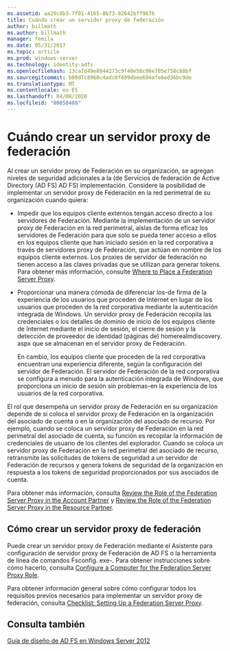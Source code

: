```yaml
---
ms.assetid: aa20c8b3-7f01-4165-8b73-92642bff9676
title: Cuándo crear un servidor proxy de federación
author: billmath
ms.author: billmath
manager: femila
ms.date: 05/31/2017
ms.topic: article
ms.prod: windows-server
ms.technology: identity-adfs
ms.openlocfilehash: 13ca7d49e8044273c9f40e58c06e705e758c68bf
ms.sourcegitcommit: b00d7c8968c4adc8f699dbee694afe6ed36bc9de
ms.translationtype: MT
ms.contentlocale: es-ES
ms.lasthandoff: 04/08/2020
ms.locfileid: "80858488"
---
```

# <a name="when-to-create-a-federation-server-proxy"></a>Cuándo crear un servidor proxy de federación

Al crear un servidor proxy de Federación en su organización, se agregan niveles de seguridad adicionales a la \(de Servicios de federación de Active Directory (AD FS) AD FS\) implementación. Considere la posibilidad de implementar un servidor proxy de Federación en la red perimetral de su organización cuando quiera:  
  
-   Impedir que los equipos cliente externos tengan acceso directo a los servidores de Federación. Mediante la implementación de un servidor proxy de Federación en la red perimetral, aíslas de forma eficaz los servidores de Federación para que solo se pueda tener acceso a ellos en los equipos cliente que han iniciado sesión en la red corporativa a través de servidores proxy de Federación, que actúan en nombre de los equipos cliente externos. Los proxies de servidor de federación no tienen acceso a las claves privadas que se utilizan para generar tokens. Para obtener más información, consulte [Where to Place a Federation Server Proxy](Where-to-Place-a-Federation-Server-Proxy.md).  
  
-   Proporcionar una manera cómoda de diferenciar los\-de firma de la experiencia de los usuarios que proceden de Internet en lugar de los usuarios que proceden de la red corporativa mediante la autenticación integrada de Windows. Un servidor proxy de Federación recopila las credenciales o los detalles de dominio de inicio de los equipos cliente de Internet mediante el inicio de sesión, el cierre de sesión y la detección de proveedor de identidad \(páginas de\) homerealmdiscovery. aspx que se almacenan en el servidor proxy de Federación.  
  
    En cambio, los equipos cliente que proceden de la red corporativa encuentran una experiencia diferente, según la configuración del servidor de Federación. El servidor de Federación de la red corporativa se configura a menudo para la autenticación integrada de Windows, que proporciona un inicio de sesión sin problemas\-en la experiencia de los usuarios de la red corporativa.  
  
El rol que desempeña un servidor proxy de Federación en su organización depende de si coloca el servidor proxy de Federación en la organización del asociado de cuenta o en la organización del asociado de recurso. Por ejemplo, cuando se coloca un servidor proxy de Federación en la red perimetral del asociado de cuenta, su función es recopilar la información de credenciales de usuario de los clientes del explorador. Cuando se coloca un servidor proxy de Federación en la red perimetral del asociado de recurso, retransmite las solicitudes de tokens de seguridad a un servidor de Federación de recursos y genera tokens de seguridad de la organización en respuesta a los tokens de seguridad proporcionados por sus asociados de cuenta.  
  
Para obtener más información, consulta [Review the Role of the Federation Server Proxy in the Account Partner](Review-the-Role-of-the-Federation-Server-Proxy-in-the-Account-Partner.md) y [Review the Role of the Federation Server Proxy in the Resource Partner](Review-the-Role-of-the-Federation-Server-Proxy-in-the-Resource-Partner.md).  
  
## <a name="how-to-create-a-federation-server-proxy"></a>Cómo crear un servidor proxy de federación  
Puede crear un servidor proxy de Federación mediante el Asistente para configuración de servidor proxy de Federación de AD FS o la herramienta de línea de comandos Fsconfig. exe\-. Para obtener instrucciones sobre cómo hacerlo, consulta [Configure a Computer for the Federation Server Proxy Role](../../ad-fs/deployment/Configure-a-Computer-for-the-Federation-Server-Proxy-Role.md).  
  
Para obtener información general sobre cómo configurar todos los requisitos previos necesarios para implementar un servidor proxy de federación, consulta [Checklist: Setting Up a Federation Server Proxy](../../ad-fs/deployment/Checklist--Setting-Up-a-Federation-Server-Proxy.md).  
  
## <a name="see-also"></a>Consulta también
[Guía de diseño de AD FS en Windows Server 2012](AD-FS-Design-Guide-in-Windows-Server-2012.md)
